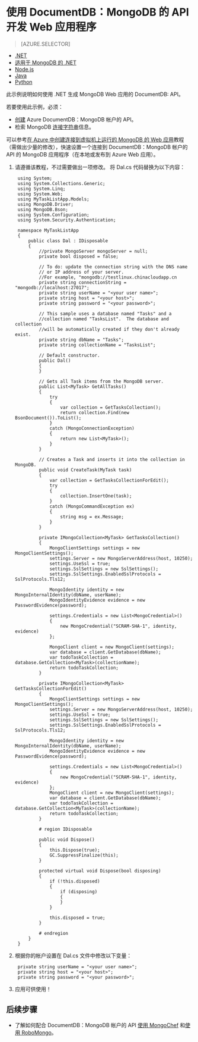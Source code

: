 <properties
    pageTitle="使用 MongoDB API 生成 DocumentDB Web 应用 | Azure"
    description="使用 MongoDB 的 DocumentDB API 创建联机数据库 Web 应用的 NoSQL 教程。"
    keywords="mongodb 示例"
    services="documentdb"
    author="AndrewHoh"
    manager="jhubbard"
    editor=""
    documentationcenter=""
    translationtype="Human Translation" />
    
<tags
    ms.assetid="61a2ab3a-2fc3-4d49-a263-ed87c66628f6"
    ms.service="documentdb"
    ms.workload="data-services"
    ms.tgt_pltfrm="na"
    ms.devlang="na"
    ms.topic="article"
    ms.date="03/06/2017"
    wacn.date="04/17/2017"
    ms.author="anhoh"
    ms.sourcegitcommit="7cc8d7b9c616d399509cd9dbdd155b0e9a7987a8"
    ms.openlocfilehash="8e1a8a407347a1c7e6a4967555561f5135838d49"
    ms.lasthandoff="04/07/2017" />

# <a name="web-application-development-with-documentdb-api-for-mongodb"></a>使用 DocumentDB：MongoDB 的 API 开发 Web 应用程序
> [AZURE.SELECTOR]
- [.NET](/documentation/articles/documentdb-dotnet-application/)
- [适用于 MongoDB 的 .NET](/documentation/articles/documentdb-mongodb-application/)
- [Node.js](/documentation/articles/documentdb-nodejs-application/)
- [Java](/documentation/articles/documentdb-java-application/)
- [Python](/documentation/articles/documentdb-python-application/)

此示例说明如何使用 .NET 生成 MongoDB Web 应用的 DocumentDB: API。

若要使用此示例，必须：

- [创建](/documentation/articles/documentdb-create-mongodb-account/) Azure DocumentDB：MongoDB 帐户的 API。
- 检索 MongoDB [连接字符串](/documentation/articles/documentdb-connect-mongodb-account/)信息。

可以参考[在 Azure 中创建连接到虚拟机上运行的 MongoDB 的 Web 应用](/documentation/articles/web-sites-dotnet-store-data-mongodb-vm/)教程（需做出少量的修改），快速设置一个连接到 DocumentDB：MongoDB 帐户的 API 的 MongoDB 应用程序（在本地或发布到 Azure Web 应用）。  

1. 请遵循该教程，不过需要做出一项修改。  将 Dal.cs 代码替换为以下内容：

        using System;
        using System.Collections.Generic;
        using System.Linq;
        using System.Web;
        using MyTaskListApp.Models;
        using MongoDB.Driver;
        using MongoDB.Bson;
        using System.Configuration;
        using System.Security.Authentication;

        namespace MyTaskListApp
        {
            public class Dal : IDisposable
            {
                //private MongoServer mongoServer = null;
                private bool disposed = false;

                // To do: update the connection string with the DNS name
                // or IP address of your server. 
                //For example, "mongodb://testlinux.chinacloudapp.cn
                private string connectionString = "mongodb://localhost:27017";
                private string userName = "<your user name>";
                private string host = "<your host>";
                private string password = "<your password>";

                // This sample uses a database named "Tasks" and a 
                //collection named "TasksList".  The database and collection 
                //will be automatically created if they don't already exist.
                private string dbName = "Tasks";
                private string collectionName = "TasksList";

                // Default constructor.        
                public Dal()
                {
                }

                // Gets all Task items from the MongoDB server.        
                public List<MyTask> GetAllTasks()
                {
                    try
                    {
                        var collection = GetTasksCollection();
                        return collection.Find(new BsonDocument()).ToList();
                    }
                    catch (MongoConnectionException)
                    {
                        return new List<MyTask>();
                    }
                }

                // Creates a Task and inserts it into the collection in MongoDB.
                public void CreateTask(MyTask task)
                {
                    var collection = GetTasksCollectionForEdit();
                    try
                    {
                        collection.InsertOne(task);
                    }
                    catch (MongoCommandException ex)
                    {
                        string msg = ex.Message;
                    }
                }

                private IMongoCollection<MyTask> GetTasksCollection()
                {
                    MongoClientSettings settings = new MongoClientSettings();
                    settings.Server = new MongoServerAddress(host, 10250);
                    settings.UseSsl = true;
                    settings.SslSettings = new SslSettings();
                    settings.SslSettings.EnabledSslProtocols = SslProtocols.Tls12;

                    MongoIdentity identity = new MongoInternalIdentity(dbName, userName);
                    MongoIdentityEvidence evidence = new PasswordEvidence(password);

                    settings.Credentials = new List<MongoCredential>()
                    {
                        new MongoCredential("SCRAM-SHA-1", identity, evidence)
                    };

                    MongoClient client = new MongoClient(settings);
                    var database = client.GetDatabase(dbName);
                    var todoTaskCollection = database.GetCollection<MyTask>(collectionName);
                    return todoTaskCollection;
                }

                private IMongoCollection<MyTask> GetTasksCollectionForEdit()
                {
                    MongoClientSettings settings = new MongoClientSettings();
                    settings.Server = new MongoServerAddress(host, 10250);
                    settings.UseSsl = true;
                    settings.SslSettings = new SslSettings();
                    settings.SslSettings.EnabledSslProtocols = SslProtocols.Tls12;

                    MongoIdentity identity = new MongoInternalIdentity(dbName, userName);
                    MongoIdentityEvidence evidence = new PasswordEvidence(password);

                    settings.Credentials = new List<MongoCredential>()
                    {
                        new MongoCredential("SCRAM-SHA-1", identity, evidence)
                    };
                    MongoClient client = new MongoClient(settings);
                    var database = client.GetDatabase(dbName);
                    var todoTaskCollection = database.GetCollection<MyTask>(collectionName);
                    return todoTaskCollection;
                }

                # region IDisposable

                public void Dispose()
                {
                    this.Dispose(true);
                    GC.SuppressFinalize(this);
                }

                protected virtual void Dispose(bool disposing)
                {
                    if (!this.disposed)
                    {
                        if (disposing)
                        {
                        }
                    }

                    this.disposed = true;
                }

                # endregion
            }
        }

2. 根据你的帐户设置在 Dal.cs 文件中修改以下变量：

        private string userName = "<your user name>";
        private string host = "<your host>";
        private string password = "<your password>";

3. 应用可供使用！

## <a name="next-steps"></a>后续步骤
- 了解如何配合 DocumentDB：MongoDB 帐户的 API [使用 MongoChef](/documentation/articles/documentdb-mongodb-mongochef/) 和[使用 RoboMongo](/documentation/articles/documentdb-mongodb-robomongo/)。

